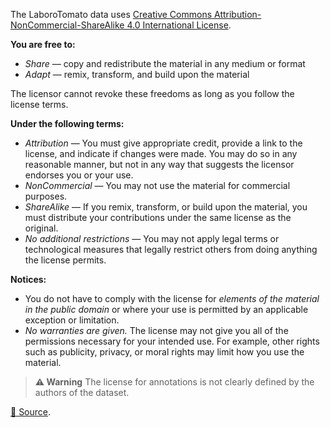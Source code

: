 The LaboroTomato data uses [Creative Commons Attribution-NonCommercial-ShareAlike 4.0 International License](https://creativecommons.org/licenses/by-nc-sa/4.0/).

**You are free to:**

- *Share* — copy and redistribute the material in any medium or format
- *Adapt* — remix, transform, and build upon the material

The licensor cannot revoke these freedoms as long as you follow the license terms.

**Under the following terms:**

- *Attribution* — You must give appropriate credit, provide a link to the license, and indicate if changes were made. You may do so in any reasonable manner, but not in any way that suggests the licensor endorses you or your use.
- *NonCommercial* — You may not use the material for commercial purposes.
- *ShareAlike* — If you remix, transform, or build upon the material, you must distribute your contributions under the same license as the original.
- *No additional restrictions* — You may not apply legal terms or technological measures that legally restrict others from doing anything the license permits.

**Notices:**

- You do not have to comply with the license for *elements of the material in the public domain* or where your use is permitted by an applicable exception or limitation.
- *No warranties are given.* The license may not give you all of the permissions necessary for your intended use. For example, other rights such as publicity, privacy, or moral rights may limit how you use the material.

> **⚠️ Warning** The license for annotations is not clearly defined by the authors of the dataset.

[🔗 Source](https://github.com/laboroai/LaboroTomato#licence).
